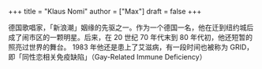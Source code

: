 +++
title = "Klaus Nomi"
author = ["Max"]
draft = false
+++

德国歌唱家，「新浪潮」姻缘的先驱之一。作为一个德国一名，他在迁到纽约城后成了闹市区的一颗明星。后来，在 20 世纪 70 年代末到 80 年代初，他还短暂的照亮过世界的舞台。
1983 年他还是患上了艾滋病，有一段时间也被称为 GRID，即「同性恋相关免疫缺陷」（Gay-Related Immune Deficiency）
